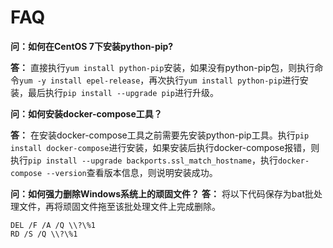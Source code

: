 # FAQ

**问：如何在CentOS 7下安装python-pip?**

**答：** 直接执行`yum install python-pip`安装，如果没有python-pip包，则执行命令`yum -y install epel-release`，再次执行`yum install python-pip`进行安装，最后执行`pip install --upgrade pip`进行升级。

**问：如何安装docker-compose工具？**

**答：** 在安装docker-compose工具之前需要先安装python-pip工具。执行`pip install docker-compose`进行安装，如果安装后执行docker-compose报错，则执行`pip install --upgrade backports.ssl_match_hostname`，执行`docker-compose --version`查看版本信息，则说明安装成功。

**问：如何强力删除Windows系统上的顽固文件？**
**答：** 将以下代码保存为bat批处理文件，再将顽固文件拖至该批处理文件上完成删除。

    DEL /F /A /Q \\?\%1
    RD /S /Q \\?\%1